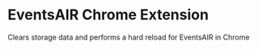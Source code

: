 # EventsAIR Chrome Extension
 Clears storage data and performs a hard reload for EventsAIR in Chrome
